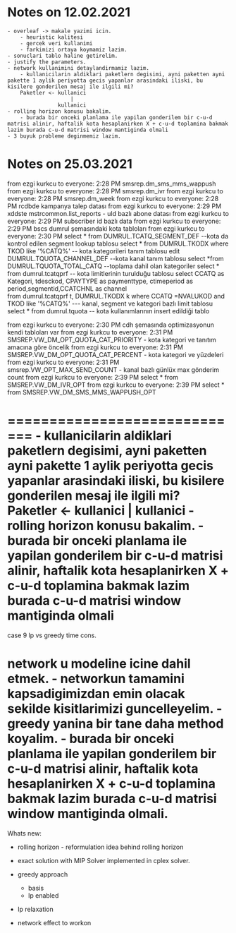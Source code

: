 # Notes on 12.02.2021

    - overleaf -> makale yazimi icin.
        - heuristic kalitesi
        - gercek veri kullanimi
        - farkimizi ortaya koymamiz lazim.
    - sonuclari tablo haline getirelim.
    - justify the parameters.
    - network kullanimini detaylandirmamiz lazim.
        - kullanicilarin aldiklari paketlern degisimi, ayni paketten ayni pakette 1 aylik periyotta gecis yapanlar arasindaki iliski, bu kisilere gonderilen mesaj ile ilgili mi?
        Paketler <- kullanici
                        |
                    kullanici
    - rolling horizon konusu bakalim.
        - burada bir onceki planlama ile yapilan gonderilem bir c-u-d matrisi alinir, haftalik kota hesaplanirken X + c-u-d toplamina bakmak lazim burada c-u-d matrisi window mantiginda olmali
    - 3 buyuk probleme deginmemiz lazim.

# Notes on 25.03.2021
from ezgi kurkcu to everyone:    2:28 PM
smsrep.dm_sms_mms_wappush
from ezgi kurkcu to everyone:    2:28 PM
smsrep.dm_ivr
from ezgi kurkcu to everyone:    2:28 PM
smsrep.dm_week
from ezgi kurkcu to everyone:    2:28 PM
rcdbde kampanya talep datası
from ezgi kurkcu to everyone:    2:29 PM
xddste mstrcommon.list_reports - uld bazlı abone datası
from ezgi kurkcu to everyone:    2:29 PM
subscriber id bazlı data
from ezgi kurkcu to everyone:    2:29 PM
bscs dumrul şemasındaki kota tabloları
from ezgi kurkcu to everyone:    2:30 PM
select * from DUMRUL.TCATQ_SEGMENT_DEF --kota da kontrol edilen segment lookup tablosu
select * from DUMRUL.TKODX  where TKOD like '%CATQ%' -- kota kategorileri  tanım  tablosu
edit  DUMRUL.TQUOTA_CHANNEL_DEF --kota kanal  tanım tablosu
select *from DUMRUL.TQUOTA_TOTAL_CATQ --toplama dahil olan kategoriler
select *   from dumrul.tcatqprf  -- kota limitlerinin turulduğu  tablosu
select  CCATQ as Kategori, tdesckod, CPAYTYPE as paymenttype, ctimeperiod as period,segmentid,CCATCHNL as channel    
from dumrul.tcatqprf t,   DUMRUL.TKODX  k where CCATQ =NVALUKOD  and TKOD like '%CATQ%' --- kanal, segment ve kategori bazlı limit tablosu
select * from  dumrul.tquota -- kota kullanımlarının insert edildiği tablo

from ezgi kurkcu to everyone:    2:30 PM
cdh şemasında optimizasyonun kendi tabloları var
from ezgi kurkcu to everyone:    2:31 PM
SMSREP.VW_DM_OPT_QUOTA_CAT_PRIORITY  - kota kategori ve tanıtım amacına göre öncelik
from ezgi kurkcu to everyone:    2:31 PM
SMSREP.VW_DM_OPT_QUOTA_CAT_PERCENT - kota kategori ve yüzdeleri
from ezgi kurkcu to everyone:    2:31 PM
smsrep.VW_OPT_MAX_SEND_COUNT -  kanal bazlı günlüx max gönderim count
from ezgi kurkcu to everyone:    2:39 PM
select * from SMSREP.VW_DM_IVR_OPT
from ezgi kurkcu to everyone:    2:39 PM
select * from SMSREP.VW_DM_SMS_MMS_WAPPUSH_OPT 



=============================
    - kullanicilarin aldiklari paketlern degisimi, ayni paketten ayni pakette 1 aylik periyotta gecis yapanlar arasindaki iliski, bu kisilere gonderilen mesaj ile ilgili mi?
        Paketler <- kullanici
                        |
                    kullanici
    - rolling horizon konusu bakalim.
        - burada bir onceki planlama ile yapilan gonderilem bir c-u-d matrisi alinir, haftalik kota hesaplanirken X + c-u-d toplamina bakmak lazim burada c-u-d matrisi window mantiginda olmali
=============================

case 9 lp vs greedy time cons.

network u modeline icine dahil etmek.
    - networkun tamamini kapsadigimizdan emin olacak sekilde kisitlarimizi guncelleyelim.
    - greedy yanina bir tane daha method koyalim.
        - burada bir onceki planlama ile yapilan gonderilem bir c-u-d matrisi alinir, haftalik kota hesaplanirken X + c-u-d toplamina bakmak lazim burada c-u-d matrisi window mantiginda olmali.
=============================
Whats new:
- rolling horizon - reformulation
    idea behind rolling horizon
- exact solution with MIP Solver
    implemented in cplex solver.
- greedy approach
    - basis
    - lp enabled
- lp relaxation

- network effect to workon
